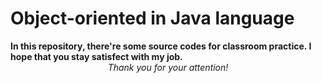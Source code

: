  <h1> Object-oriented in Java language  </h1>
<b>
In this repository, there're some source codes for classroom practice.
</b>
<b>
I hope that you stay satisfect with my job. 
</b>
<center> <i> <blink> Thank you for your attention! </blink> </i> </center>